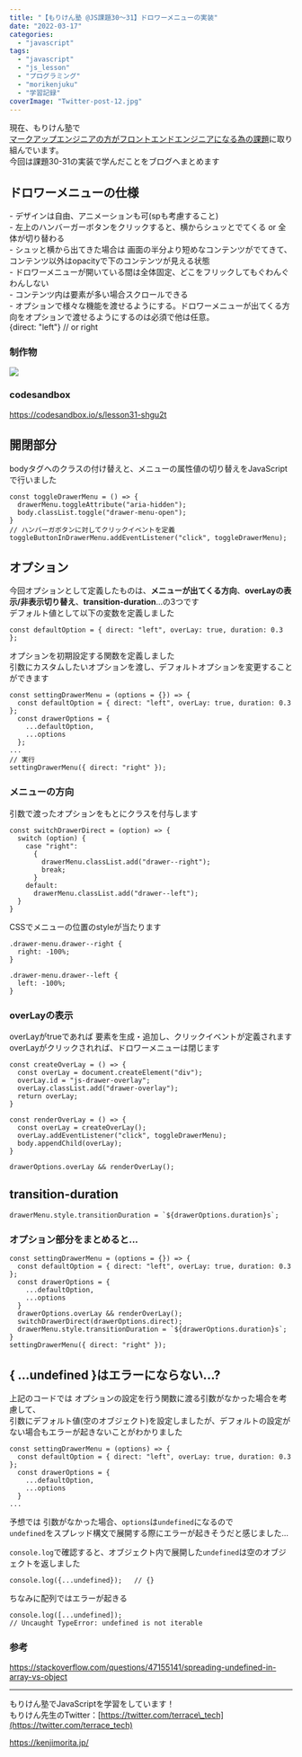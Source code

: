 ```yaml
---
title: "【もりけん塾 @JS課題30〜31】ドロワーメニューの実装"
date: "2022-03-17"
categories: 
  - "javascript"
tags: 
  - "javascript"
  - "js_lesson"
  - "プログラミング"
  - "morikenjuku"
  - "学習記録"
coverImage: "Twitter-post-12.jpg"
---
```


  
現在、もりけん塾で  
[マークアップエンジニアの方がフロントエンドエンジニアになる為の課題](https://github.com/kenmori/handsonFrontend/blob/master/work/markup/1.md)に取り組んでいます。  
今回は課題30-31の実装で学んだことをブログへまとめます

## ドロワーメニューの仕様

\- デザインは自由、アニメーションも可(spも考慮すること)  
\- 左上のハンバーガーボタンをクリックすると、横からシュッとでてくる or 全体が切り替わる  
\- シュッと横から出てきた場合は 画面の半分より短めなコンテンツがでてきて、コンテンツ以外はopacityで下のコンテンツが見える状態  
_\-_ ドロワーメニューが開いている間は全体固定、どこをフリックしてもぐわんぐわんしない  
\- コンテンツ内は要素が多い場合スクロールできる  
\- オプションで様々な機能を渡せるようにする。ドロワーメニューが出てくる方向をオプションで渡せるようにするのは必須で他は任意。  
{direct: "left"} // or right

### 制作物

![](/images/d46622f85a9cc09f1bed230653a58c57.gif)

### codesandbox

https://codesandbox.io/s/lesson31-shgu2t

## 開閉部分

bodyタグへのクラスの付け替えと、メニューの属性値の切り替えをJavaScriptで行いました

```
const toggleDrawerMenu = () => {
  drawerMenu.toggleAttribute("aria-hidden");
  body.classList.toggle("drawer-menu-open");
}
// ハンバーガボタンに対してクリックイベントを定義
toggleButtonInDrawerMenu.addEventListener("click", toggleDrawerMenu);
```

## オプション

今回オプションとして定義したものは、**メニューが出てくる方向**、**overLayの表示/非表示切り替え**、**transition-duration**...の3つです  
デフォルト値として以下の変数を定義しました

```
const defaultOption = { direct: "left", overLay: true, duration: 0.3 };
```

オプションを初期設定する関数を定義しました  
引数にカスタムしたいオプションを渡し、デフォルトオプションを変更することができます

```
const settingDrawerMenu = (options = {}) => {
  const defaultOption = { direct: "left", overLay: true, duration: 0.3 };
  const drawerOptions = {
    ...defaultOption,
    ...options
  };
...
// 実行
settingDrawerMenu({ direct: "right" });
```

### メニューの方向

引数で渡ったオプションをもとにクラスを付与します

```
const switchDrawerDirect = (option) => {
  switch (option) {
    case "right":
      {
        drawerMenu.classList.add("drawer--right");
        break;
      }
    default:
      drawerMenu.classList.add("drawer--left");
  }
}
```

CSSでメニューの位置のstyleが当たります

```
.drawer-menu.drawer--right {
  right: -100%;
}

.drawer-menu.drawer--left {
  left: -100%;
}
```

### overLayの表示

overLayがtrueであれば 要素を生成・追加し、クリックイベントが定義されます  
overLayがクリックされれば、ドロワーメニューは閉じます

```
const createOverLay = () => {
  const overLay = document.createElement("div");
  overLay.id = "js-drawer-overlay";
  overLay.classList.add("drawer-overlay");
  return overLay;
}

const renderOverLay = () => {
  const overLay = createOverLay();
  overLay.addEventListener("click", toggleDrawerMenu);
  body.appendChild(overLay);
}

drawerOptions.overLay && renderOverLay();
```

## **transition-duration**

```
drawerMenu.style.transitionDuration = `${drawerOptions.duration}s`;
```

### オプション部分をまとめると...

```
const settingDrawerMenu = (options = {}) => {
  const defaultOption = { direct: "left", overLay: true, duration: 0.3 };
  const drawerOptions = {
    ...defaultOption,
    ...options
  }
  drawerOptions.overLay && renderOverLay();
  switchDrawerDirect(drawerOptions.direct);
  drawerMenu.style.transitionDuration = `${drawerOptions.duration}s`;
}
settingDrawerMenu({ direct: "right" });
```

## { ...undefined }はエラーにならない...?

上記のコードでは オプションの設定を行う関数に渡る引数がなかった場合を考慮して、  
引数にデフォルト値(空のオブジェクト)を設定しましたが、デフォルトの設定がない場合もエラーが起きないことがわかりました

```
const settingDrawerMenu = (options) => {
  const defaultOption = { direct: "left", overLay: true, duration: 0.3 };
  const drawerOptions = {
    ...defaultOption,
    ...options
  }
...
```

予想では 引数がなかった場合、`options`は`undefined`になるので  
`undefined`をスプレッド構文で展開する際にエラーが起きそうだと感じました...

`console.log`で確認すると、オブジェクト内で展開した`undefined`は空のオブジェクトを返しました

```
console.log({...undefined});   // {}
```

ちなみに配列ではエラーが起きる

```
console.log([...undefined]);
// Uncaught TypeError: undefined is not iterable
```

### 参考

https://stackoverflow.com/questions/47155141/spreading-undefined-in-array-vs-object

* * *

もりけん塾でJavaScriptを学習をしています！  
もりけん先生のTwitter：[https://twitter.com/terrace\_tech](https://twitter.com/terrace_tech)

https://kenjimorita.jp/
